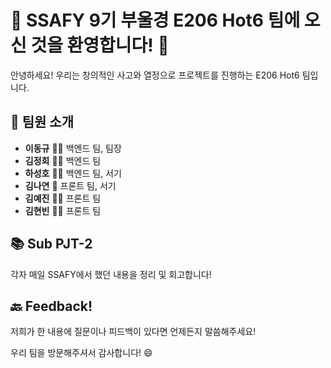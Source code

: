 # 🚀 SSAFY 9기 부울경 E206 Hot6 팀에 오신 것을 환영합니다! 🎉

안녕하세요! 우리는 창의적인 사고와 열정으로 프로젝트를 진행하는 E206 Hot6 팀입니다.

## 👥 팀원 소개

- **이동규** 🐱‍👤 백엔드 팀, 팀장 
- **김정희** 🧙‍♂️ 백엔드 팀
- **하성호** 🕵️‍♀️ 백엔드 팀, 서기
- **김나연** 🤖 프론트 팀, 서기
- **김예진** 🧚‍♀️ 프론트 팀
- **김현빈** 🐱‍🚀 프론트 팀

## 📚 Sub PJT-2

각자 매일 SSAFY에서 했던 내용을 정리 및 회고합니다! 

## 🔙 Feedback!

저희가 한 내용에 질문이나 피드백이 있다면 언제든지 말씀해주세요!

우리 팀을 방문해주셔서 감사합니다! 😄
